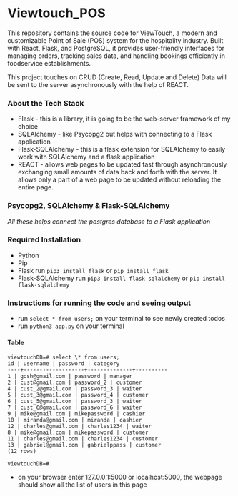 # Viewtouch_POS

This repository contains the source code for ViewTouch, a modern and customizable Point of Sale (POS) system for the hospitality industry. Built with React, Flask, and PostgreSQL, it provides user-friendly interfaces for managing orders, tracking sales data, and handling bookings efficiently in foodservice establishments.

This project touches on CRUD (Create, Read, Update and Delete)
Data will be sent to the server asynchronously with the help of REACT.

### About the Tech Stack

- Flask - this is a library, it is going to be the web-server framework of my choice
- SQLAlchemy - like Psycopg2 but helps with connecting to a Flask application
- Flask-SQLAlchemy - this is a flask extension for SQLAlchemy to easily work with SQLAlchemy and a flask application
- REACT - allows web pages to be updated fast through asynchronously exchanging small amounts of data back and forth with the server. It allows only a part of a web page to be updated without reloading the entire page.

### Psycopg2, SQLAlchemy & Flask-SQLAlchemy

_All these helps connect the postgres database to a Flask application_

### Required Installation

- Python
- Pip
- Flask
  run `pip3 install flask` or `pip install flask`
- Flask-SQLAlchemy
  run `pip3 install flask-sqlalchemy` or `pip install flask-sqlalchemy`

### Instructions for running the code and seeing output

- run `select * from users;` on your terminal to see newly created todos
- run `python3 app.py` on your terminal

#### Table

```
viewtouchDB=# select \* from users;
id | username | password | category
----+-------------------+--------------+----------
1 | gosh@gmail.com | password | manager
2 | cust@gmail.com | password_2 | customer
4 | cust_2@gmail.com | password_3 | waiter
5 | cust_3@gmail.com | password_4 | customer
6 | cust_5@gmail.com | password_3 | waiter
7 | cust_6@gmail.com | password_6 | waiter
9 | mike@gmail.com | mikepassword | cashier
10 | miranda@gmail.com | miranda | cashier
12 | charles@gmail.com | charles1234 | waiter
8 | mike@gmail.com | mikepassword | customer
11 | charles@gmail.com | charles1234 | customer
13 | gabriel@gmail.com | gabrielppass | customer
(12 rows)

viewtouchDB=#
```

- on your browser enter 127.0.0.1:5000 or localhost:5000, the webpage should show all the list of users in this page
